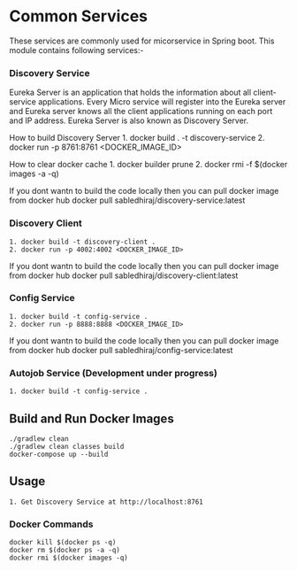 # Common Services
These services are commonly used for micorservice in Spring boot. This module contains following services:- 

### Discovery Service 
Eureka Server is an application that holds the information about all client-service applications. Every Micro service will register into the Eureka server and Eureka server knows all the client applications running on each port and IP address. Eureka Server is also known as Discovery Server.

How to build Discovery Server
    1. docker build . -t discovery-service
    2. docker run -p 8761:8761 <DOCKER_IMAGE_ID>

How to clear docker cache
    1. docker builder prune
    2. docker rmi -f $(docker images -a -q)

If you dont wantn to build the code locally then you can pull docker image from docker hub 
docker pull sabledhiraj/discovery-service:latest

### Discovery Client
    1. docker build -t discovery-client .
    2. docker run -p 4002:4002 <DOCKER_IMAGE_ID>
    
If you dont wantn to build the code locally then you can pull docker image from docker hub 
docker pull sabledhiraj/discovery-client:latest
 
### Config Service
    1. docker build -t config-service .
    2. docker run -p 8888:8888 <DOCKER_IMAGE_ID>
    
If you dont wantn to build the code locally then you can pull docker image from docker hub 
docker pull sabledhiraj/config-service:latest
    
### Autojob Service (Development under progress)
    1. docker build -t config-service .
    
## Build and Run Docker Images
    ./gradlew clean
    ./gradlew clean classes build
    docker-compose up --build
    
## Usage
    1. Get Discovery Service at http://localhost:8761

### Docker Commands
    docker kill $(docker ps -q)
    docker rm $(docker ps -a -q)
    docker rmi $(docker images -q)
